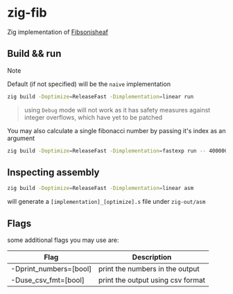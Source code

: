 # zig-fib

Zig implementation of [Fibsonisheaf](https://github.com/SheafificationOfG/Fibsonisheaf/)

## Build && run

> [!NOTE]
> Default (if not specified) will be the `naive` implementation

```sh
zig build -Doptimize=ReleaseFast -Dimplementation=linear run
```

> using `Debug` mode will not work as it has safety measures against integer overflows, which have yet to be patched

You may also calculate a single fibonacci number by passing it's index as an argument

```sh
zig build -Doptimize=ReleaseFast -Dimplementation=fastexp run -- 4000000
```

## Inspecting assembly

```sh
zig build -Doptimize=ReleaseFast -Dimplementation=linear asm
```

will generate a `[implementation]_[optimize].s` file under `zig-out/asm`

## Flags

some additional flags you may use are:

| Flag                   | Description                       |
| ---------------------- | --------------------------------- |
| -Dprint_numbers=[bool] | print the numbers in the output   |
| -Duse_csv_fmt=[bool]   | print the output using csv format |
